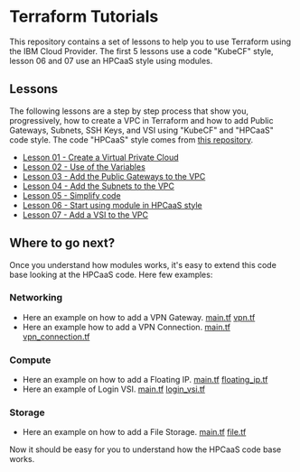 # Terraform Tutorials

This repository contains a set of lessons to help you to use Terraform using the IBM Cloud Provider. The first 5 lessons use a code "KubeCF" style, lesson 06 and 07 use an HPCaaS style using modules.

## Lessons

The following lessons are a step by step process that show you, progressively, how to create a VPC in Terraform and how to add Public Gateways, Subnets, SSH Keys, and VSI using "KubeCF" and "HPCaaS" code style.
The code "HPCaaS" style comes from [this repository](https://github.com/terraform-ibm-modules/terraform-ibm-vpc).

* [Lesson 01 - Create a Virtual Private Cloud](lesson-01/README.md)
* [Lesson 02 - Use of the Variables](lesson-02/README.md)
* [Lesson 03 - Add the Public Gateways to the VPC](lesson-03/README.md)
* [Lesson 04 - Add the Subnets to the VPC](lesson-04/README.md)
* [Lesson 05 - Simplify code](lesson-05/README.md)
* [Lesson 06 - Start using module in HPCaaS style](lesson-06/README.md)
* [Lesson 07 - Add a VSI to the VPC](lesson-07/README.md)

## Where to go next?

Once you understand how modules works, it's easy to extend this code base looking at the HPCaaS code. Here few examples:

### Networking

* Here an example on how to add a VPN Gateway. [main.tf](https://github.ibm.com/workload-eng-services/HPCaaS/blob/f91ed34214f01e51c2ce3da5b7c6e7538f4da93e/main.tf#L373-L380) [vpn.tf](https://github.ibm.com/workload-eng-services/HPCaaS/blob/develop/resources/network/vpn/vpn.tf)
* Here an example how to add a VPN Connection. [main.tf]([https://github.ibm.com/workload-eng-services/HPCaaS/blob/f91ed34214f01e51c2ce3da5b7c6e7538f4da93e/main.tf#L373-L380](https://github.ibm.com/workload-eng-services/HPCaaS/blob/f91ed34214f01e51c2ce3da5b7c6e7538f4da93e/main.tf#L383-L393)) [vpn_connection.tf](https://github.ibm.com/workload-eng-services/HPCaaS/blob/develop/resources/network/vpn_connection/vpn_connection.tf)

### Compute

* Here an example on how to add a Floating IP. [main.tf](https://github.ibm.com/workload-eng-services/HPCaaS/blob/f91ed34214f01e51c2ce3da5b7c6e7538f4da93e/main.tf#L274-L280) [floating_ip.tf](https://github.ibm.com/workload-eng-services/HPCaaS/blob/develop/resources/network/floating_ip/floating_ip.tf)
* Here an example of Login VSI. [main.tf](https://github.ibm.com/workload-eng-services/HPCaaS/blob/f91ed34214f01e51c2ce3da5b7c6e7538f4da93e/main.tf#L251-L272) [login_vsi.tf](https://github.ibm.com/workload-eng-services/HPCaaS/blob/develop/resources/compute/login_vsi/login_vsi.tf)

### Storage

* Here an example on how to add a File Storage. [main.tf](https://github.ibm.com/workload-eng-services/HPCaaS/blob/f91ed34214f01e51c2ce3da5b7c6e7538f4da93e/main.tf#L282-L290) [file.tf](https://github.ibm.com/workload-eng-services/HPCaaS/blob/develop/resources/storage/file/file.tf)

Now it should be easy for you to understand how the HPCaaS code base works.
